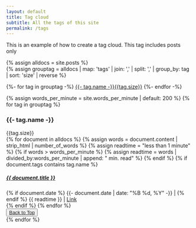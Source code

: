 ```yaml
---
layout: default
title: Tag cloud
subtitle: All the tags of this site
permalink: /tags
---
```


This is an example of how to create a tag cloud. This tag includes posts only


{% assign alldocs = site.posts %}		
{% assign grouptag =  alldocs | map: 'tags' | join: ','  | split: ','  | group_by: tag | sort: 'size' | reverse %}
<div class="row pt-5" id="tags">
<div class="col">
	{%- for tag in grouptag -%}
	<a href="#{{- tag.name -}}" class="btn btn-chulapa m-1" role="button" style="font-size: calc(1rem + {{tag.size}}px/3 - 1px);"><i class="fa fa-tag mr-2" aria-hidden="true"></i>{{- tag.name -}}<span class="badge badge-pill badge-info ml-2">{{tag.size}}</span></a>
	{%- endfor -%}
	</div>
</div>

{% assign words_per_minute = site.words_per_minute | default: 200 %}
{% for tag in grouptag %}
<section id="{{- tag.name -}}" class="pt-5">
<div class="d-flex  align-items-center border-bottom border-chulapa mb-2">
  <h3 class="my-0"><i class="fa fa-tag mr-1" aria-hidden="true"></i>{{- tag.name -}} </h3>
  <div class="badge badge-pill badge-info ml-2">{{tag.size}}</div>
</div>
  {% for document in alldocs %}
  {% assign words = document.content | strip_html | number_of_words %}
  {% assign readtime = "less than 1 minute" %}
  {% if words > words_per_minute %}
  {% assign readtime = words | divided_by:words_per_minute | append: " min. read" %}
  {% endif %}
	{% if document.tags contains tag.name %}
  <article class="chulapa-links-hover-only mb-3">
  <a href="{{ document.url | absolute_url }}"><h5>{{ document.title }}</h5></a>
  {% if document.date %}
  <i class="far fa-calendar"></i> <time datetime="{{- document.date | date_to_xmlschema -}}">{{- document.date | date: "%B %d, %Y" -}}</time> | 
  {% endif %}
  <i class="far fa-clock"></i> {{ readtime }} | 
  <a href="{{ document.url | absolute_url }}" class="text-primary"><i class="fas fa-external-link-alt mx-2"></i><span class="sr-only">Link</span></a>
  </article>
  {% endif %}
  {% endfor %}
  <div class="text-right">
      <button type="button" class="btn btn-outline-chulapa btn-sm">
      <a href="#tags"><i class="fa fa-chevron-up"></i> Back to Top</a>
      </button>
  </div>
</section>
{% endfor %}
